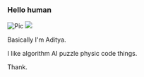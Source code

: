 ### Hello human

![Pic](https://media.discordapp.net/attachments/518455361808891904/749706944511738058/banner.png?width=1090&height=194)
[![](https://s18955.pcdn.co/wp-content/uploads/2018/02/github.png)](https://adityakhanna.repl.co)

Basically I'm Aditya. 

I like algorithm AI puzzle physic code things. 

Thank.


